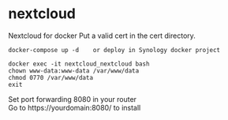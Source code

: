 # nextcloud
Nextcloud for docker
Put a valid cert in the cert directory.

	docker-compose up -d	or deploy in Synology docker project

	docker exec -it nextcloud_nextcloud bash
	chown www-data:www-data /var/www/data 
	chmod 0770 /var/www/data
	exit	


Set port forwarding 8080 in your router  
Go to https://yourdomain:8080/ to install
